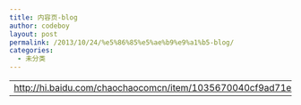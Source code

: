 ```yaml
---
title: 内容页-blog
author: codeboy
layout: post
permalink: /2013/10/24/%e5%86%85%e5%ae%b9%e9%a1%b5-blog/
categories:
  - 未分类
---
```

<table width="549">
  <colgroup> <col width="549" /> </colgroup> <tr>
    <td width="549" height="19">
      <a href="http://hi.baidu.com/chaochaocomcn/item/1035670040cf9ad71ef0462d">http://hi.baidu.com/chaochaocomcn/item/1035670040cf9ad71ef0462d</a>
    </td>
  </tr>
</table>